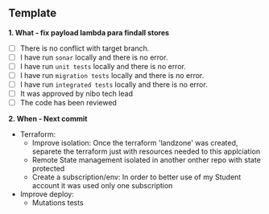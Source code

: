 ## Template


**1. What - fix payload lambda para findall stores**

- [ ] There is no conflict with target branch.
- [ ] I have run `sonar` locally and there is no error.
- [ ] I have run `unit tests` locally and there is no error.
- [ ] I have run `migration tests` locally and there is no error.
- [ ] I have run `integrated tests` locally and there is no error.
- [ ] It was approved by nibo tech lead
- [ ] The code has been reviewed

**2. When - Next commit**

- Terraform:
  - Improve isolation: Once the terraform 'landzone' was created, separete the terraform just with resources needed to this applciation
  - Remote State management isolated in another onther repo with state protected
  - Create a subscription/env: In order to better use of my Student account it was used only one subscription
- Improve deploy:
  - Mutations tests
